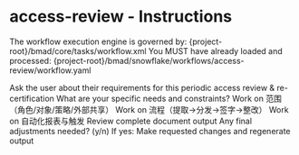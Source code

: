 # access-review - Instructions

<critical>The workflow execution engine is governed by: {project-root}/bmad/core/tasks/workflow.xml</critical>
<critical>You MUST have already loaded and processed: {project-root}/bmad/snowflake/workflows/access-review/workflow.yaml</critical>

<workflow>

<step n="1" goal="Understand Requirements">
<action>Ask the user about their requirements for this periodic access review & re-certification</action>
<ask>What are your specific needs and constraints?</ask>
</step>

<step n="2" goal="范围（角色/对象/策略/外部共享）">
<action>Work on 范围（角色/对象/策略/外部共享）</action>
<template-output section="scope"/>
</step>

<step n="3" goal="流程（提取→分发→签字→整改）">
<action>Work on 流程（提取→分发→签字→整改）</action>
<template-output section="workflow"/>
</step>

<step n="4" goal="自动化报表与触发">
<action>Work on 自动化报表与触发</action>
<template-output section="automation"/>
</step>

<step n="5" goal="Review and Finalize">
<action>Review complete document output</action>
<ask>Any final adjustments needed? (y/n)</ask>
<check>If yes:</check>
  <action>Make requested changes and regenerate output</action>
</step>

</workflow>
